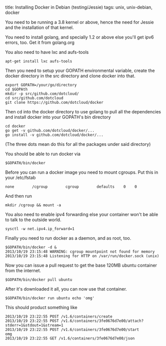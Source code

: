 title: Installing Docker in Debian (testing/Jessie)
tags: unix, unix-debian, docker

You need to be running a 3.8 kernel or above, hence the need for Jessie and the installation of that kernel.

You need to install golang, and specially 1.2 or above else you'll get ipv6 errors, too. Get it from golang.org

You also need to have lxc and aufs-tools

    apt-get install lxc aufs-tools

Then you need to setup your GOPATH environmental variable, create the docker directory in the src directory and clone docker into that.

    export GOPATH=/your/go/directory
    cd $GOPAth
    mkdir -p src/github.com/dotcloud/
    cd src/github.com/dotcloud
    git clone https://github.com/dotcloud/docker
    
Then cd into the docker directory to use golang to pull all the dependencies and install docker into your GOPATH's bin directory

    cd docker
    go get -v github.com/dotcloud/docker/...
    go install -v github.com/dotcloud/docker/...
    
(The three dots mean do this for all the packages under said directory)

You should be able to run docker via

    $GOPATH/bin/docker
    
Before you can run a docker image you need to mount cgroups. Put this in your /etc/fstab

    none        /cgroup        cgroup        defaults    0    0
    
And then run

    mkdir /cgroup && mount -a
    
You also need to enable ipv4 forwarding else your container won't be able to talk to the outside world.

    sysctl -w net.ipv4.ip_forward=1
    
Finally you need to run docker as a daemon, and as root, too.

    $GOPATH/bin/docker -d &
    2013/10/19 23:15:48 WARNING: cgroup mountpoint not found for memory
    2013/10/19 23:15:48 Listening for HTTP on /var/run/docker.sock (unix)

Now you can issue a pull request to get the base 120MB ubuntu container from the internet.

    $GOPATH/bin/docker pull ubuntu
    
After it's downloaded it all, you can now use that container.

    $GOPATH/bin/docker run ubuntu echo 'omg'
    
This should product something like

    2013/10/19 23:22:55 POST /v1.6/containers/create
    2013/10/19 23:22:55 POST /v1.6/containers/3fe0676d7e00/attach?stderr=1&stdout=1&stream=1
    2013/10/19 23:22:55 POST /v1.6/containers/3fe0676d7e00/start
    omg
    2013/10/19 23:22:55 GET /v1.6/containers/3fe0676d7e00/json
